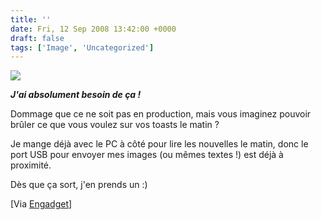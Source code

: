 ```yaml
---
title: ''
date: Fri, 12 Sep 2008 13:42:00 +0000
draft: false
tags: ['Image', 'Uncategorized']
---
```


![](https://madd0.files.wordpress.com/2008/09/rcxxgaq0ndselintdtn9s6nt_500.jpg)

**_J'ai absolument besoin de ça !_**

Dommage que ce ne soit pas en production, mais vous imaginez pouvoir brûler ce que vous voulez sur vos toasts le matin ?

Je mange déjà avec le PC à côté pour lire les nouvelles le matin, donc le port USB pour envoyer mes images (ou mêmes textes !) est déjà à proximité.

Dès que ça sort, j'en prends un :)

\[Via [Engadget](http://www.engadget.com/2008/09/12/scan-toaster-puts-the-power-of-miracle-toast-into-the-hands-of/)\]